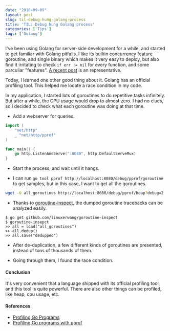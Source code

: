 ```yaml
---
date: "2018-09-09"
layout: post
slug: til-debug-hung-golang-process
title: 'TIL: Debug hung Golang process'
categories: ['Tips']
tags: ['Golang']
---
```


I've been using Golang for server-side development for a while, and started to
get familiar with Golang pitfalls. I like its builtin concurrency feature
goroutine, and single binary which makes it very easy to deploy, but also find
it irritating to check `if err != nil` for every function, and some parculiar
"features".
[A recent post](https://about.sourcegraph.com/go/gophercon-2018-go-says-wat/)
is an representative.

Today, I learned one other good thing about it. Golang has an official
profiling tool. This helped me locate a race condition in my code.

In my application, I started lots of goroutines to do repetitive tasks
infinitely. But after a while, the CPU usage would drop to almost zero. I had
no clues, so I decided to check what each goroutine was doing at that time.

- Add a webserver for queries.

```go
import (
	"net/http"
	_ "net/http/pprof"
)

func main() {
	go http.ListenAndServe(":8080", http.DefaultServeMux)
}
```

- Start the process, and wait until it hangs.

- I can run `go tool pprof http://localhost:8080/debug/pprof/goroutine` to get
  samples, but in this case, I want to get all the goroutines.

```bash
wget -O all_goroutines http://localhost:8080/debug/pprof/heap?debug=2
```

- Thanks to
  [goroutine-inspect](https://github.com/linuxerwang/goroutine-inspect), the
  dumped goroutine tracebacks can be analyzed easily.

```
$ go get github.com/linuxerwang/goroutine-inspect
$ goroutine-insepct
>> all = load("all_goroutines")
>> all.dedup()
>> all.save("dedupped")
```

- After de-duplication, a few different kinds of goroutines are presented,
  instead of tons of thousands of them.

- Going through them, I found the race condition.

#### Conclusion

It's very convenient that a language shipped with its official profiling tool,
and this tool is quite powerful. There are also other things can be profiled,
like heap, cpu usage, etc.

#### References

- [Profiling Go Programs](https://blog.golang.org/profiling-go-programs)
- [Profiling Go programs with pprof](https://jvns.ca/blog/2017/09/24/profiling-go-with-pprof/)
